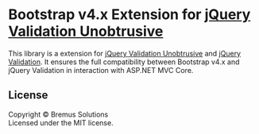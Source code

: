 Bootstrap v4.x Extension for [jQuery Validation Unobtrusive](https://github.com/aspnet/jquery-validation-unobtrusive)
================================

This library is a extension for [jQuery Validation Unobtrusive](https://github.com/aspnet/jquery-validation-unobtrusive) and [jQuery Validation](https://github.com/jquery-validation/jquery-validation). It ensures the full compatibility between Bootstrap v4.x and jQuery Validation in interaction with ASP.NET MVC Core.

## License
Copyright &copy; Bremus Solutions<br>
Licensed under the MIT license.
